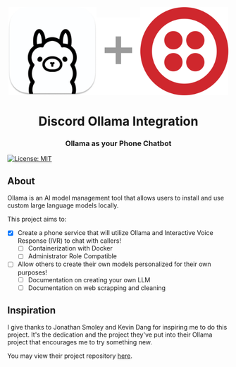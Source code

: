<div align="center">
    <p><a href="#"><a href="https://ollama.ai/"><img alt="ollama" src="./img/ollama-icon.png" width="200px" /></a><img alt="+" src="./img/grey-plus.png" width="100px" /></a><a href="https://twilio.com/"><img alt="twilio" src="./img/twilio-icon.png" width="200px" /></a></p>
    <h1>Discord Ollama Integration</h1>
    <h3><a href="#"></a>Ollama as your Phone Chatbot</h3>
</div>

[![License: MIT](https://img.shields.io/badge/License-MIT-yellow.svg)](https://opensource.org/licenses/MIT)

## About
Ollama is an AI model management tool that allows users to install and use custom large language models locally.

This project aims to:
* [x] Create a phone service that will utilize Ollama and Interactive Voice Response (IVR) to chat with callers! 
  * [ ] Containerization with Docker
  * [ ] Administrator Role Compatible
* [ ] Allow others to create their own models personalized for their own purposes!
  * [ ] Documentation on creating your own LLM
  * [ ] Documentation on web scrapping and cleaning

## Inspiration
I give thanks to Jonathan Smoley and Kevin Dang for inspiring me to do this project.
It's the dedication and the project they've put into their Ollama project that encourages me to try something new.

You may view their project repository <a href="https://github.com/kevinthedang/discord-ollama/">here</a>.
